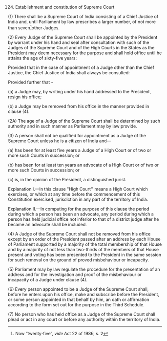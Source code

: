 124. Establishment and constitution of Supreme Court

(1) There shall be a Supreme Court of India consisting of a Chief Justice of India and, until Parliament by law prescribes a larger number, of not more than seven[^1]other Judges.

(2) Every Judge of the Supreme Court shall be appointed by the President by warrant under his hand and seal after consultation with such of the Judges of the Supreme Court and of the High Courts in the States as the President may deem necessary for the purpose and shall hold office until he attains the age of sixty-five years:

Provided that in the case of appointment of a Judge other than the Chief Justice, the Chief Justice of India shall always be consulted:

Provided further that -

(a) a Judge may, by writing under his hand addressed to the President, resign his office;

(b) a Judge may be removed from his office in the manner provided in clause (4).

(2A) The age of a Judge of the Supreme Court shall be determined by such authority and in such manner as Parliament may by law provide.

(3) A person shall not be qualified for appointment as a Judge of the Supreme Court unless he is a citizen of India and—

(a) has been for at least five years a Judge of a High Court or of two or more such Courts in succession; or

(b) has been for at least ten years an advocate of a High Court or of two or more such Courts in succession; or

(c) is, in the opinion of the President, a distinguished jurist.

Explanation I.—In this clause "High Court'' means a High Court which exercises, or which at any time before the commencement of this Constitution exercised, jurisdiction in any part of the territory of India.

Explanation II.—In computing for the purpose of this clause the period during which a person has been an advocate, any period during which a person has held judicial office not inferior to that of a district judge after he became an advocate shall be included.

(4) A Judge of the Supreme Court shall not be removed from his office except by an order of the President passed after an address by each House of Parliament supported by a majority of the total membership of that House and by a majority of not less than two-thirds of the members of that House present and voting has been presented to the President in the same session for such removal on the ground of proved misbehaviour or incapacity.

(5) Parliament may by law regulate the procedure for the presentation of an address and for the investigation and proof of the misbehaviour or incapacity of a Judge under clause (4).

(6) Every person appointed to be a Judge of the Supreme Court shall, before he enters upon his office, make and subscribe before the President, or some person appointed in that behalf by him, an oath or affirmation according to the form set out for the purpose in the Third Schedule.

(7) No person who has held office as a Judge of the Supreme Court shall plead or act in any court or before any authority within the territory of India.


[^1]: Now “twenty-five”, _vide_ Act 22 of 1986, s. 2